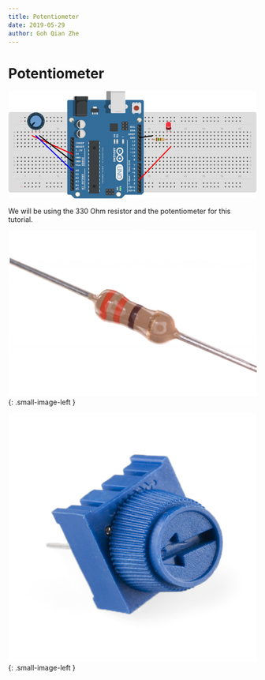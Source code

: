 ```yaml
---
title: Potentiometer
date: 2019-05-29
author: Goh Qian Zhe
---
```


# Potentiometer

![Connections](https://raw.githubusercontent.com/d3lta-v/SSTuino/master/Image%20Assets/Tutorial%20Image%20Assets/6_Potentiometer/Connections.png)

We will be using the 330 Ohm resistor and the potentiometer for this tutorial.

![330Ohm](https://raw.githubusercontent.com/d3lta-v/SSTuino/master/Image%20Assets/Tutorial%20Image%20Assets/PartsList/330-ohm.jpg){: .small-image-left }

![10K pot](https://raw.githubusercontent.com/d3lta-v/SSTuino/master/Image%20Assets/Tutorial%20Image%20Assets/PartsList/10KPot.jpg){: .small-image-left }
